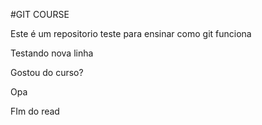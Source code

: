 #GIT COURSE

Este é um repositorio teste para ensinar como git funciona

Testando nova linha

Gostou do curso?

Opa

FIm do read
